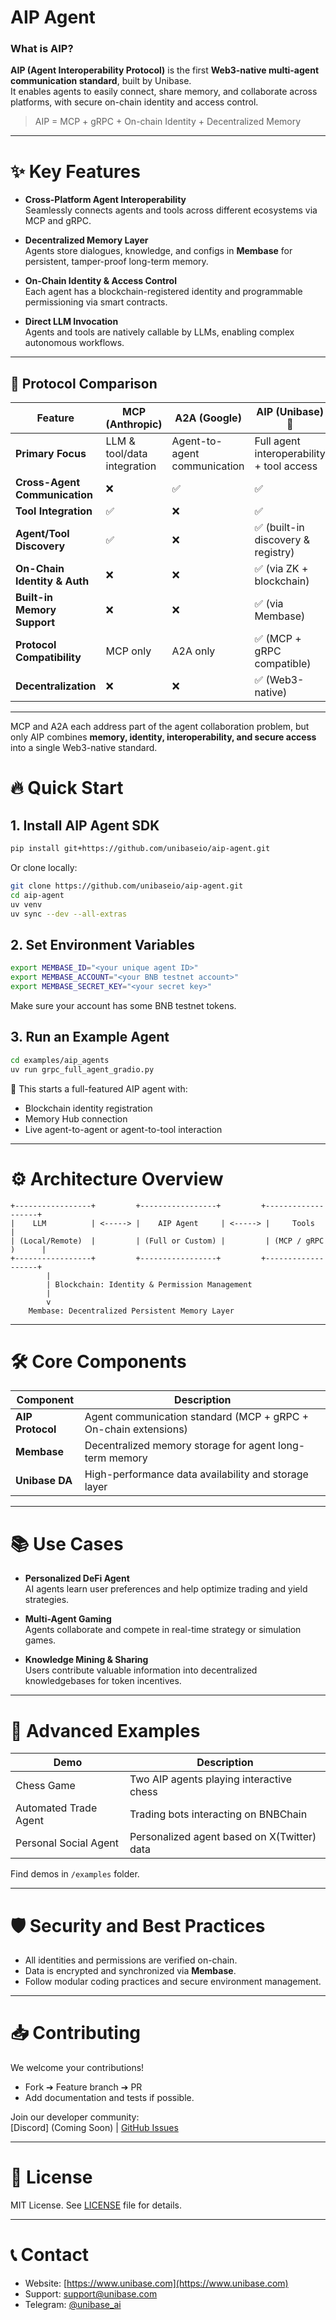 # AIP Agent

### What is AIP?

**AIP (Agent Interoperability Protocol)** is the first **Web3-native multi-agent communication standard**, built by Unibase.  
It enables agents to easily connect, share memory, and collaborate across platforms, with secure on-chain identity and access control.

> AIP = MCP + gRPC + On-chain Identity + Decentralized Memory

---

# ✨ Key Features

- **Cross-Platform Agent Interoperability**  
Seamlessly connects agents and tools across different ecosystems via MCP and gRPC.

- **Decentralized Memory Layer**  
Agents store dialogues, knowledge, and configs in **Membase** for persistent, tamper-proof long-term memory.

- **On-Chain Identity & Access Control**  
Each agent has a blockchain-registered identity and programmable permissioning via smart contracts.

- **Direct LLM Invocation**  
Agents and tools are natively callable by LLMs, enabling complex autonomous workflows.

---

## 🧩 Protocol Comparison

| Feature                            | **MCP** (Anthropic)                     | **A2A** (Google)                      | **AIP** (Unibase) 🚀 |
|------------------------------------|----------------------------------------|--------------------------------------|----------------------|
| **Primary Focus**                  | LLM & tool/data integration            | Agent-to-agent communication         | Full agent interoperability + tool access |
| **Cross-Agent Communication**      | ❌                                     | ✅                                   | ✅                               |
| **Tool Integration**               | ✅                                     | ❌                                   | ✅                               |
| **Agent/Tool Discovery**           | ✅                                     | ❌                                   | ✅ (built-in discovery & registry) |
| **On-Chain Identity & Auth**       | ❌                                     | ❌                                   | ✅ (via ZK + blockchain)         |
| **Built-in Memory Support**        | ❌                                     | ❌                                   | ✅ (via Membase)                 |
| **Protocol Compatibility**         | MCP only                               | A2A only                            | ✅ (MCP + gRPC compatible)       |
| **Decentralization**               | ❌                                     | ❌                                   | ✅ (Web3-native)                 |

---

MCP and A2A each address part of the agent collaboration problem, but only AIP combines **memory, identity, interoperability, and secure access** into a single Web3-native standard.

# 🔥 Quick Start

## 1. Install AIP Agent SDK

```bash
pip install git+https://github.com/unibaseio/aip-agent.git
```

Or clone locally:

```bash
git clone https://github.com/unibaseio/aip-agent.git
cd aip-agent
uv venv
uv sync --dev --all-extras
```

## 2. Set Environment Variables

```bash
export MEMBASE_ID="<your unique agent ID>"
export MEMBASE_ACCOUNT="<your BNB testnet account>"
export MEMBASE_SECRET_KEY="<your secret key>"
```

Make sure your account has some BNB testnet tokens.

## 3. Run an Example Agent

```bash
cd examples/aip_agents
uv run grpc_full_agent_gradio.py
```

🎯 This starts a full-featured AIP agent with:

- Blockchain identity registration
- Memory Hub connection
- Live agent-to-agent or agent-to-tool interaction

---

# ⚙️ Architecture Overview

```
+-----------------+         +-----------------+         +-------------------+
|    LLM          | <-----> |    AIP Agent     | <-----> |     Tools          |
| (Local/Remote)  |         | (Full or Custom) |         | (MCP / gRPC )      |
+-----------------+         +-----------------+         +-------------------+
        |
        | Blockchain: Identity & Permission Management
        |
        v
    Membase: Decentralized Persistent Memory Layer
```

---

# 🛠️ Core Components

| Component        | Description                                              |
|------------------|-----------------------------------------------------------|
| **AIP Protocol** | Agent communication standard (MCP + gRPC + On-chain extensions) |
| **Membase**      | Decentralized memory storage for agent long-term memory   |
| **Unibase DA**   | High-performance data availability and storage layer      |

---

# 📚 Use Cases

- **Personalized DeFi Agent**  
  AI agents learn user preferences and help optimize trading and yield strategies.

- **Multi-Agent Gaming**  
  Agents collaborate and compete in real-time strategy or simulation games.

- **Knowledge Mining & Sharing**  
  Users contribute valuable information into decentralized knowledgebases for token incentives.

---

# 🚀 Advanced Examples

| Demo                  | Description                             |
|------------------------|-----------------------------------------|
| Chess Game             | Two AIP agents playing interactive chess |
| Automated Trade Agent  | Trading bots interacting on BNBChain    |
| Personal Social Agent  | Personalized agent based on X(Twitter) data |

Find demos in `/examples` folder.

---

# 🛡 Security and Best Practices

- All identities and permissions are verified on-chain.
- Data is encrypted and synchronized via **Membase**.
- Follow modular coding practices and secure environment management.

---

# 📥 Contributing

We welcome your contributions!

- Fork ➔ Feature branch ➔ PR
- Add documentation and tests if possible.

Join our developer community:  
[Discord] (Coming Soon) | [GitHub Issues](https://github.com/unibaseio/aip-agent/issues)

---

# 📜 License

MIT License. See [LICENSE](./LICENSE) file for details.

---

# 📞 Contact

- Website: [https://www.unibase.com](https://www.unibase.com)
- Support: <support@unibase.com>
- Telegram: [@unibase_ai](https://t.me/unibase_ai)
